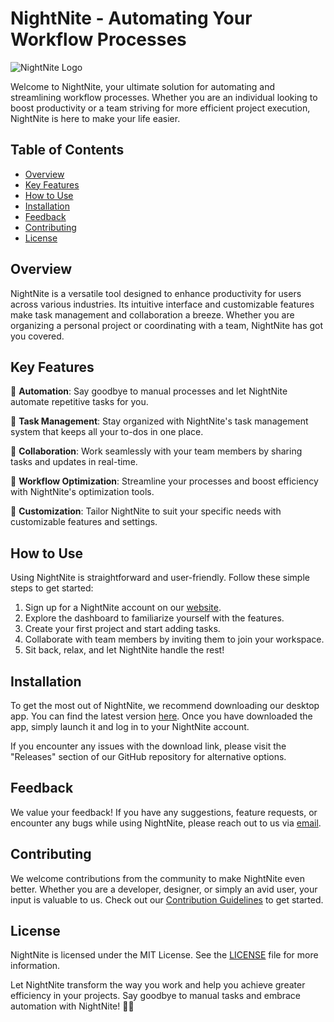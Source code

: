 # NightNite - Automating Your Workflow Processes

![NightNite Logo](https://example.com/nightnite-logo.png)

Welcome to NightNite, your ultimate solution for automating and streamlining workflow processes. Whether you are an individual looking to boost productivity or a team striving for more efficient project execution, NightNite is here to make your life easier.

## Table of Contents

- [Overview](#overview)
- [Key Features](#key-features)
- [How to Use](#how-to-use)
- [Installation](#installation)
- [Feedback](#feedback)
- [Contributing](#contributing)
- [License](#license)

## Overview

NightNite is a versatile tool designed to enhance productivity for users across various industries. Its intuitive interface and customizable features make task management and collaboration a breeze. Whether you are organizing a personal project or coordinating with a team, NightNite has got you covered.

## Key Features

🌟 **Automation**: Say goodbye to manual processes and let NightNite automate repetitive tasks for you.

📁 **Task Management**: Stay organized with NightNite's task management system that keeps all your to-dos in one place.

👥 **Collaboration**: Work seamlessly with your team members by sharing tasks and updates in real-time.

🚀 **Workflow Optimization**: Streamline your processes and boost efficiency with NightNite's optimization tools.

🔧 **Customization**: Tailor NightNite to suit your specific needs with customizable features and settings.

## How to Use

Using NightNite is straightforward and user-friendly. Follow these simple steps to get started:

1. Sign up for a NightNite account on our [website](https://www.nightnite.com).
2. Explore the dashboard to familiarize yourself with the features.
3. Create your first project and start adding tasks.
4. Collaborate with team members by inviting them to join your workspace.
5. Sit back, relax, and let NightNite handle the rest!

## Installation

To get the most out of NightNite, we recommend downloading our desktop app. You can find the latest version [here](<img src="https://img.shields.io/badge/Download%20NightNite%20App-Here-brightgreen">). Once you have downloaded the app, simply launch it and log in to your NightNite account.

If you encounter any issues with the download link, please visit the "Releases" section of our GitHub repository for alternative options.

## Feedback

We value your feedback! If you have any suggestions, feature requests, or encounter any bugs while using NightNite, please reach out to us via [email](mailto:feedback@nightnite.com).

## Contributing

We welcome contributions from the community to make NightNite even better. Whether you are a developer, designer, or simply an avid user, your input is valuable to us. Check out our [Contribution Guidelines](CONTRIBUTING.md) to get started.

## License

NightNite is licensed under the MIT License. See the [LICENSE](LICENSE) file for more information.

Let NightNite transform the way you work and help you achieve greater efficiency in your projects. Say goodbye to manual tasks and embrace automation with NightNite! 🚀🌙